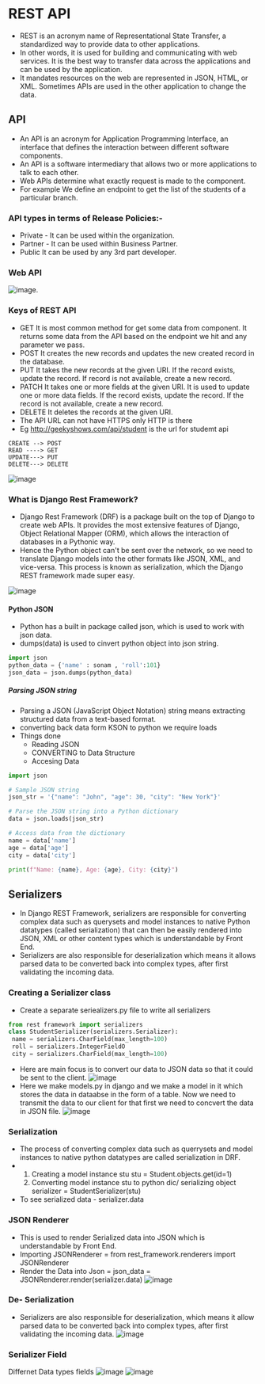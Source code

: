 # REST API
- REST is an acronym name of Representational State Transfer, a standardized way to provide data to other applications.
- In other words, it is used for building and communicating with web services. It is the best way to transfer data across the applications and can be used by the application.
- It mandates resources on the web are represented in JSON, HTML, or XML. Sometimes APIs are used in the other application to change the data.

## API 
- An API is an acronym for Application Programming Interface, an interface that defines the interaction between different software components.
- An API is a software intermediary that allows two or more applications to talk to
each other.
- Web APIs determine what exactly request is made to the component.
- For example We define an endpoint to get the list of the students of a particular branch.
### API types in terms of Release Policies:-
- Private - It can be used within the organization.
- Partner - It can be used within Business Partner.
- Public It can be used by any 3rd part developer.

### Web API
![image](https://github.com/pratt0007/TIL/assets/100209212/e57a6292-a0aa-46e0-9db5-b8920cbcb37b).


### Keys of REST API
- GET It is most common method for get some data from component. It returns some data from the API based on the endpoint we hit and any parameter we pass.
- POST It creates the new records and updates the new created record in the database.
- PUT It takes the new records at the given URI. If the record exists, update the record. If record is not available, create a new record.
- PATCH It takes one or more fields at the given URI. It is used to update one or more data fields. If the record exists, update the record. If the record is not available, create a new record.
- DELETE It deletes the records at the given URI.
- The API URL can not have HTTPS only HTTP is there
- Eg http://geekyshows.com/api/student  is the url for studemt api

```
CREATE --> POST
READ ----> GET
UPDATE---> PUT
DELETE---> DELETE
```
![image](https://github.com/pratt0007/TIL/assets/100209212/1f7b98e3-7ca4-4a3b-9d41-664440589471)

### What is Django Rest Framework?
- Django Rest Framework (DRF) is a package built on the top of Django to create web APIs. It provides the most extensive features of Django, Object Relational Mapper (ORM), which allows the interaction of databases in a Pythonic way.
- Hence the Python object can't be sent over the network, so we need to translate Django models into the other formats like JSON, XML, and vice-versa. This process is known as serialization, which the Django REST framework made super easy.

 ![image](https://github.com/pratt0007/TIL/assets/100209212/c7b676b3-076e-41a5-8703-64e16fc484d5)

#### Python JSON
- Python has a built in package called json, which is used to work with json data.
- dumps(data) is used to cinvert python object into json string.
```python
import json
python_data = {'name' : sonam , 'roll':101}
json_data = json.dumps(python_data)
```
##### Parsing JSON string
- Parsing a JSON (JavaScript Object Notation) string means extracting structured data from a text-based format.
- converting back data form KSON to python we require loads
- Things done
    - Reading JSON
    - CONVERTING to Data Structure
    - Accesing Data
```python
import json

# Sample JSON string
json_str = '{"name": "John", "age": 30, "city": "New York"}'

# Parse the JSON string into a Python dictionary
data = json.loads(json_str)

# Access data from the dictionary
name = data['name']
age = data['age']
city = data['city']

print(f"Name: {name}, Age: {age}, City: {city}")
```
## Serializers
- In Django REST Framework, serializers are responsible for converting complex data such as querysets and model instances to native Python datatypes (called serialization) that can then be easily rendered into JSON, XML or other content types which is understandable by Front End.
- Serializers are also responsible for deserialization which means it allows parsed data to be converted back into complex types, after first validating the incoming data.

### Creating a Serializer class
- Create a separate seriealizers.py file to write all serializers
```PYTHON
from rest framework import serializers
class StudentSerializer(serializers.Serializer):
 name = serializers.CharField(max_length=100)
 roll = serializers.IntegerFieldO
 city = serializers.CharField(max_length=100)
```
- Here are main focus is to convert our data to JSON data so that it could be sent to the client.
![image](https://github.com/pratt0007/TIL/assets/100209212/c502d9d3-ae14-4709-bc91-d35e58bc09d3)
- Here we make models.py in django and we make a model in it which stores the data in dataabse in the form of a table. Now we need to transmit the data to our client for that first we need to concvert the data in JSON file.
![image](https://github.com/pratt0007/TIL/assets/100209212/cc06c85d-a337-4c57-b56e-814fd7124462)

### Serialization
- The process of converting complex data such as querrysets and model instances to native python datatypes are called serialization in DRF.
- 1. Creating a model instance stu
     stu = Student.objects.get(id=1)
  2. Converting model instance stu to python dic/ serializing object
     serializer = StudentSerializer(stu)
- To see serialized data - serializer.data
### JSON Renderer
- This is used to render Serialized data into JSON which is understandable by Front End.
- Importing JSONRenderer = from rest_framework.renderers import JSONRenderer
- Render the Data into Json = json_data = JSONRenderer.render(serializer.data)
![image](https://github.com/pratt0007/TIL/assets/100209212/540fc0de-d5c2-49ae-b3b3-bf0f8d99253b)

### De- Serialization
- Serializers are also responsible for deserialization, which means it allow parsed data to be converted back into complex types, after first validating the incoming data.
![image](https://github.com/pratt0007/TIL/assets/100209212/6bb5d820-9e56-4911-97c2-8f0534c1de30)

### Serializer Field
Differnet Data types fields
![image](https://github.com/pratt0007/TIL/assets/100209212/657c7b5b-14dc-46e6-8840-96aa0ba15409)
 ![image](https://github.com/pratt0007/TIL/assets/100209212/e9fe8d48-7f57-44c0-805b-86ad9fd06f43)







